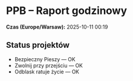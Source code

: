 # PPB – Raport godzinowy
**Czas (Europe/Warsaw):** 2025-10-11 00:19

## Status projektów
- Bezpieczny Pieszy — OK
- Zwolnij przy przejściu — OK
- Odblask ratuje życie — OK

